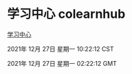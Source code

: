 # 学习中心 colearnhub
[学习中心](http://59.174.25.102:56308/colearnhub/)

2021年 12月 27日 星期一 10:22:12 CST

2021年 12月 27日 星期一 02:22:12 GMT
